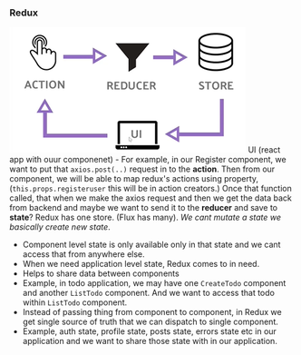 ### Redux

![Redux](./redux.png)
UI (react app with ouur componenet) - For example, in our Register component, we want to put that `axios.post(..)` request in to the **action**. Then from our component, we will be able to map redux's actions using property, (`this.props.registeruser` this will be in action creators.) Once that function called, that when we make the axios request and then we get the data back from backend and maybe we want to send it to the **reducer** and save to **state**? Redux has one store. (Flux has many). _We cant mutate a state we basically create new state_.

- Component level state is only available only in that state and we cant access that from anywhere else.
- When we need application level state, Redux comes to in need.
- Helps to share data between components
- Example, in todo application, we may have one `CreateTodo` component and another `ListTodo` component. And we want to access that todo within `ListTodo` component.
- Instead of passing thing from component to component, in Redux we get single source of truth that we can dispatch to single component.
- Example, auth state, profile state, posts state, errors state etc in our application and we want to share those state with in our application.
